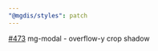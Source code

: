 ```yaml
---
"@mgdis/styles": patch
---
```


[#473](https://gitlab.mgdis.fr/core/core-ui/core-ui/-/issues/473) mg-modal - overflow-y crop shadow
